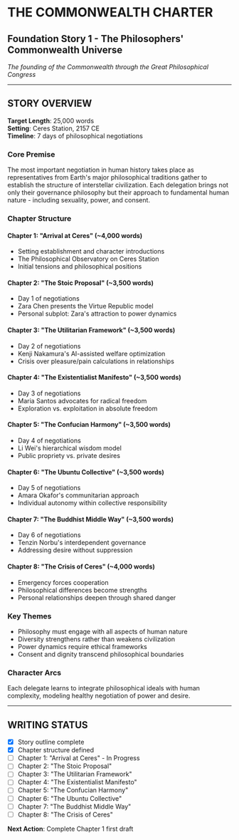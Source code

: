 # THE COMMONWEALTH CHARTER
## Foundation Story 1 - The Philosophers' Commonwealth Universe

*The founding of the Commonwealth through the Great Philosophical Congress*

---

## STORY OVERVIEW

**Target Length**: 25,000 words  
**Setting**: Ceres Station, 2157 CE  
**Timeline**: 7 days of philosophical negotiations  

### **Core Premise**
The most important negotiation in human history takes place as representatives from Earth's major philosophical traditions gather to establish the structure of interstellar civilization. Each delegation brings not only their governance philosophy but their approach to fundamental human nature - including sexuality, power, and consent.

### **Chapter Structure**

#### **Chapter 1: "Arrival at Ceres"** (~4,000 words)
- Setting establishment and character introductions
- The Philosophical Observatory on Ceres Station
- Initial tensions and philosophical positions

#### **Chapter 2: "The Stoic Proposal"** (~3,500 words)
- Day 1 of negotiations
- Zara Chen presents the Virtue Republic model
- Personal subplot: Zara's attraction to power dynamics

#### **Chapter 3: "The Utilitarian Framework"** (~3,500 words)
- Day 2 of negotiations
- Kenji Nakamura's AI-assisted welfare optimization
- Crisis over pleasure/pain calculations in relationships

#### **Chapter 4: "The Existentialist Manifesto"** (~3,500 words)
- Day 3 of negotiations
- Maria Santos advocates for radical freedom
- Exploration vs. exploitation in absolute freedom

#### **Chapter 5: "The Confucian Harmony"** (~3,500 words)
- Day 4 of negotiations
- Li Wei's hierarchical wisdom model
- Public propriety vs. private desires

#### **Chapter 6: "The Ubuntu Collective"** (~3,500 words)
- Day 5 of negotiations
- Amara Okafor's communitarian approach
- Individual autonomy within collective responsibility

#### **Chapter 7: "The Buddhist Middle Way"** (~3,500 words)
- Day 6 of negotiations
- Tenzin Norbu's interdependent governance
- Addressing desire without suppression

#### **Chapter 8: "The Crisis of Ceres"** (~4,000 words)
- Emergency forces cooperation
- Philosophical differences become strengths
- Personal relationships deepen through shared danger

### **Key Themes**
- Philosophy must engage with all aspects of human nature
- Diversity strengthens rather than weakens civilization
- Power dynamics require ethical frameworks
- Consent and dignity transcend philosophical boundaries

### **Character Arcs**
Each delegate learns to integrate philosophical ideals with human complexity, modeling healthy negotiation of power and desire.

---

## WRITING STATUS

- [x] Story outline complete
- [x] Chapter structure defined
- [ ] Chapter 1: "Arrival at Ceres" - In Progress
- [ ] Chapter 2: "The Stoic Proposal"
- [ ] Chapter 3: "The Utilitarian Framework"
- [ ] Chapter 4: "The Existentialist Manifesto"
- [ ] Chapter 5: "The Confucian Harmony"
- [ ] Chapter 6: "The Ubuntu Collective"
- [ ] Chapter 7: "The Buddhist Middle Way"
- [ ] Chapter 8: "The Crisis of Ceres"

**Next Action**: Complete Chapter 1 first draft
